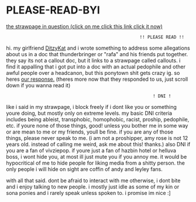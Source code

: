 # PLEASE-READ-BYI
<a href="https://scourgesisterss.straw.page/">the strawpage in question (click on me click this link click it now)</a>

                                                       !! PLEASE READ !!

hi. my girlfriend <a href="https://github.com/DitzyKat">DitzyKat</a> and i wrote something to address some allegations about us in a doc that thunderbringer or "rafa" and his friends put together. they say its not a callout doc, but it links to a strawpage called callouts.
i find it appalling that i got put into a doc with an actual pedophile and other awful people over a headcanon, but this ponytown shit gets crazy ig. so heres <a href=https://spamaltpage.straw.page/>our response.</a>
(theres more now that they responded to us, just scroll down if you wanna read it)


                                                            ! DNI !
like i said in my strawpage, i block freely if i dont like you or something youre doing, but mostly only on extreme levels. my basic DNI criteria includes being ableist, transphobic, homophobic, racist, proship, pedophile, etc.
if youre none of those things, good! unless you bother me in some way or are mean to me or my friends, youll be fine. if you are any of those things, please never speak to me. (i am not a proshipper, amy rose is not 12 years old. instead of calling me weird, ask me about this! thanks.)
also DNI if you are a fan of vivziepop. if youre just a fan of hazbin hotel or helluva boss, i wont hide you, at most ill just mute you if you annoy me. it would be hypocritical of me to hide people for liking media from a shitty person.
the only people i will hide on sight are coffin of andy and leyley fans. 

with all that said. dont be afraid to interact with me otherwise, i dont bite and i enjoy talking to new people. i mostly just idle as some of my kin or sona ponies and i rarely speak unless spoken to.
i promise im nice :]
